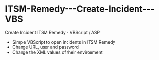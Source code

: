 # ITSM-Remedy---Create-Incident---VBS
Create Incident ITSM Remedy - VBScript / ASP
- Simple VBScript to open incidents in ITSM Remedy
- Change URL, user and password
- Change the XML values of their environment
